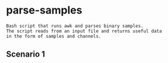 # parse-samples
    Bash script that runs awk and parses binary samples. 
    The script reads from an input file and returns useful data
    in the form of samples and channels.

## Scenario 1
